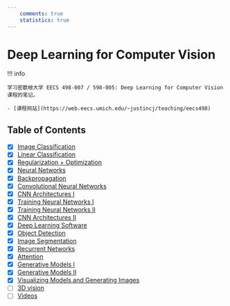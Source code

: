 ```yaml
---
    comments: true
    statistics: true
---
```


# Deep Learning for Computer Vision

!!! info

    学习密歇根大学 EECS 498-007 / 598-005: Deep Learning for Computer Vision 课程的笔记。

    - [课程网站](https://web.eecs.umich.edu/~justincj/teaching/eecs498)

## Table of Contents

- [x] [Image Classification](lec1.md)
- [x] [Linear Classification](lec2.md)
- [x] [Regularization + Optimization](lec3.md)
- [x] [Neural Networks](lec4.md)
- [x] [Backpropagation](lec5.md)
- [x] [Convolutional Neural Networks](lec6.md)
- [x] [CNN Architectures Ⅰ](lec7.md)
- [x] [Training Neural Networks Ⅰ](lec8.md)
- [x] [Training Neural Networks Ⅱ](lec9.md)
- [x] [CNN Architectures Ⅱ](lec10.md)
- [x] [Deep Learning Software](lec11.md)
- [x] [Object Detection](lec12.md)
- [x] [Image Segmentation](lec13.md)
- [x] [Recurrent Networks](lec14.md)
- [x] [Attention](lec15.md)
- [x] [Generative Models Ⅰ](lec16.md)
- [x] [Generative Models Ⅱ](lec17.md)
- [x] [Visualizing Models and Generating Images](lec18.md)
- [ ] [3D vision](lec19.md)
- [ ] [Videos](lec20.md)
